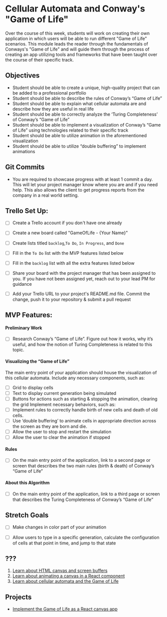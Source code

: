 # Cellular Automata and Conway's "Game of Life"

Over the course of this week, students will work on creating their own application in which users will be able to run different "Game of Life" scenarios. This module leads the reader through the fundamentals of Conways's "Game of Life" and will guide them through the process of creating an app utilizing tools and frameworks that have been taught over the course of their specific track.


## Objectives
* Student should be able to create a unique, high-quality project that can be added to a professional portfolio
* Student should be able to describe the rules of Conway’s “Game of Life”
* Student should be able to explain what cellular automata are and describe how they are useful in real life
* Student should be able to correctly analyze the ‘Turing Completeness’ of Conway’s “Game of Life”
* Student should be able to implement a visualization of Conway’s “Game of Life” using technologies related to their specific track
* Student should be able to utilize animation in the aforementioned visualization
* Student should be able to utilize “double buffering” to implement animations


## Git Commits

- You are required to showcase progress with at least 1 commit a day.
  This will let your project manager know where you are and if you need
  help. This also allows the client to get progress reports from the
  company in a real world setting.


## Trello Set Up:

- [ ] Create a Trello account if you don't have one already
- [ ] Create a new board called "GameOfLife - {Your Name}"
- [ ] Create lists titled `backlog`,`To Do`, `In Progress`, and `Done`
- [ ] Fill in the `To Do` list with the MVP features listed below
- [ ] Fill in the `backlog` list with all the extra features listed below
- [ ] Share your board with the project manager that has been assigned to you. If you have not been assigned yet, reach out to your lead PM for guidance
- [ ] Add your Trello URL to your project's README.md file. Commit the change, push it to your repository & submit a pull request


## MVP Features:

#### Preliminary Work
- [ ] Research Conway’s “Game of Life”. Figure out how it works, why it’s useful, and how the notion of Turing Completeness is related to this topic.

#### Visualizing the “Game of Life”
The main entry point of your application should house the visualization of this cellular automata. Include any necessary components, such as:
- [ ] Grid to display cells
- [ ] Text to display current generation being simulated
- [ ] Buttons for actions such as starting & stopping the animation, clearing the grid
Implement necessary behaviors, such as:
- [ ] Implement rules to correctly handle birth of new cells and death of old cells.
- [ ] Use ‘double buffering’ to animate cells in appropriate direction across the screen as they are born and die.
- [ ] Allow the user to stop and restart the simulation
- [ ] Allow the user to clear the animation if stopped
#### Rules 
- [ ] On the main entry point of the application, link to a second page or screen that describes the two main rules (birth & death) of Conway’s “Game of Life”
#### About this Algorithm
- [ ]  On the main entry point of the application, link to a third page or screen that describes the Turing Completeness of Conway’s “Game of Life”


## Stretch Goals
- [ ] Make changes in color part of your animation
- [ ] Allow users to type in a specific generation, calculate the configuration of cells at that point in time, and jump to that state


## ???

1. [Learn about HTML canvas and screen buffers](objectives/canvas-buffers)
2. [Learn about animating a canvas in a React component](objectives/react-canvas-anim)
3. [Learn about cellular automata and the Game of Life](objectives/ca-life)


## Projects

* [Implement the Game of Life as a React canvas app](projects/life)
